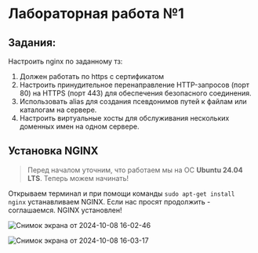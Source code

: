 # Лабораторная работа №1

## Задания:

Настроить nginx по заданному тз:
1. Должен работать по https c сертификатом
2. Настроить принудительное перенаправление HTTP-запросов (порт 80) на HTTPS (порт 443) для обеспечения безопасного соединения.
3. Использовать alias для создания псевдонимов путей к файлам или каталогам на сервере.
4. Настроить виртуальные хосты для обслуживания нескольких доменных имен на одном сервере.

## Установка NGINX

> Перед началом уточним, что работаем мы на ОС **Ubuntu 24.04 LTS**. Теперь можем начинать!

Открываем терминал и при помощи команды `sudo apt-get install nginx` устанавливаем NGINX.
Если нас просят продолжить - соглашаемся.
NGINX установлен!

![Снимок экрана от 2024-10-08 16-02-46](https://github.com/user-attachments/assets/0fcd9826-6425-46f5-880d-47d121c2abb2)

![Снимок экрана от 2024-10-08 16-03-17](https://github.com/user-attachments/assets/ffc339bc-ab96-44c5-a9bd-bd13468b1109)
